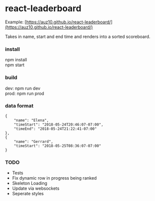 # react-leaderboard

Example: [https://auz10.github.io/react-leaderboard/](https://auz10.github.io/react-leaderboard/)

Takes in name, start and end time and renders into a sorted scoreboard.

### install

npm install\
npm start

### build

dev: npm run dev\
prod: npm run prod

### data format

```
{
    "name": "Elena",
    "timeStart": "2018-05-24T20:46:07-07:00",
    "timeEnd": "2018-05-24T21:22:41-07:00"
}, 
{
    "name": "Gerrard",
    "timeStart": "2018-05-25T08:36:07-07:00"
}
```

### TODO

* Tests
* Fix dynamic row in progress being ranked
* Skeleton Loading
* Update via websockets
* Seperate styles